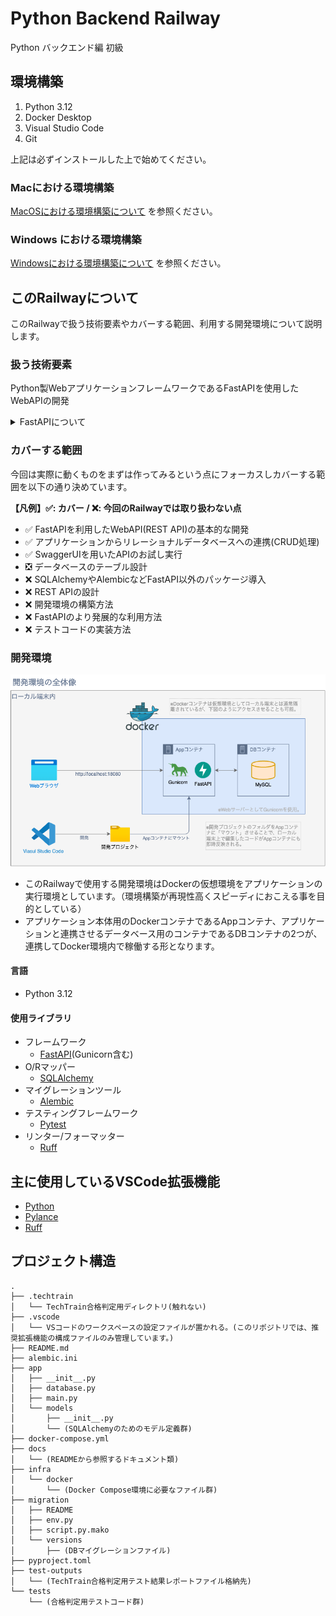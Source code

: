 # Python Backend Railway
Python バックエンド編 初級

## 環境構築

1. Python 3.12
2. Docker Desktop
3. Visual Studio Code
4. Git

上記は必ずインストールした上で始めてください。

### Macにおける環境構築

[MacOSにおける環境構築について](./docs/README-mac.md) を参照ください。

### Windows における環境構築

[Windowsにおける環境構築について](./docs/README-windows.md) を参照ください。

## このRailwayについて
このRailwayで扱う技術要素やカバーする範囲、利用する開発環境について説明します。

### 扱う技術要素
Python製WebアプリケーションフレームワークであるFastAPIを使用したWebAPIの開発

<details>
<summary>FastAPIについて</summary>
FastAPIはPython言語を使用した、Webアプリケーション向けのフレームワークです。

2018年12月に最初のリリースが行われ、2021年頃から大きくシェアを伸ばし、2023年にはPythonのWebアプリケーションフレームワークでDjangoやFlaskに次ぐフレームワークに成長しています。

Java開発者向けの統合開発環境として知名度の高いIntelliJ IDEAなどを開発しているJetBrains社の開発者のエコシステムに関するレポートでは、

FastAPIの使用率が25%に増加している事を報告しており、Djangoの40%やFlaskの38%には及ばないものの、過去数年で大きく利用率を伸ばしてきている存在として、注目されています。

FastAPIは簡単にWebAPIが開発でき、少ないコードの記述で実装できることや効率的な処理を実現するための仕組み、開発しているAPIをUI上で確認するための仕組みが標準で組み込まれています。
</details>

### カバーする範囲
今回は実際に動くものをまずは作ってみるという点にフォーカスしカバーする範囲を以下の通り決めています。

**【凡例】✅:  カバー / ❌: 今回のRailwayでは取り扱わない点**
- ✅ FastAPIを利用したWebAPI(REST API)の基本的な開発
- ✅ アプリケーションからリレーショナルデータベースへの連携(CRUD処理)
- ✅ SwaggerUIを用いたAPIのお試し実行
- ❎ データベースのテーブル設計
- ❌ SQLAlchemyやAlembicなどFastAPI以外のパッケージ導入
- ❌ REST APIの設計
- ❌ 開発環境の構築方法
- ❌ FastAPIのより発展的な利用方法
- ❌ テストコードの実装方法

### 開発環境
![](./docs/images/dev_environment_overview.drawio.png)
- このRailwayで使用する開発環境はDockerの仮想環境をアプリケーションの実行環境としています。（環境構築が再現性高くスピーディにおこえる事を目的としている）
- アプリケーション本体用のDockerコンテナであるAppコンテナ、アプリケーションと連携させるデータベース用のコンテナであるDBコンテナの2つが、連携してDocker環境内で稼働する形となります。

#### 言語
- Python 3.12

#### 使用ライブラリ
- フレームワーク
    - [FastAPI](https://fastapi.tiangolo.com/ja/)(Gunicorn含む)
- O/Rマッパー
    - [SQLAlchemy](https://www.sqlalchemy.org/)
- マイグレーションツール
    - [Alembic](https://alembic.sqlalchemy.org/en/latest/)
- テスティングフレームワーク
    - [Pytest](https://docs.pytest.org/en/stable/)
- リンター/フォーマッター
    - [Ruff](https://docs.astral.sh/ruff/)

## 主に使用しているVSCode拡張機能
- [Python](https://marketplace.visualstudio.com/items?itemName=ms-python.python)
- [Pylance](https://marketplace.visualstudio.com/items?itemName=ms-python.vscode-pylance)
- [Ruff](https://marketplace.visualstudio.com/items?itemName=charliermarsh.ruff)

## プロジェクト構造
```
.
├── .techtrain
│   └── TechTrain合格判定用ディレクトリ(触れない)
├── .vscode
│   └── VSコードのワークスペースの設定ファイルが置かれる。(このリポジトリでは、推奨拡張機能の構成ファイルのみ管理しています。)
├── README.md
├── alembic.ini
├── app
│   ├── __init__.py
│   ├── database.py
│   ├── main.py
│   └── models
│       ├── __init__.py
│       └── (SQLAlchemyのためのモデル定義群)
├── docker-compose.yml
├── docs
│   └── (READMEから参照するドキュメント類)
├── infra
│   └── docker
│       └── (Docker Compose環境に必要なファイル群)
├── migration
│   ├── README
│   ├── env.py
│   ├── script.py.mako
│   └── versions
│       ├── (DBマイグレーションファイル)
├── pyproject.toml
├── test-outputs
│   └── (TechTrain合格判定用テスト結果レポートファイル格納先)
└── tests
    └── (合格判定用テストコード群)
```
